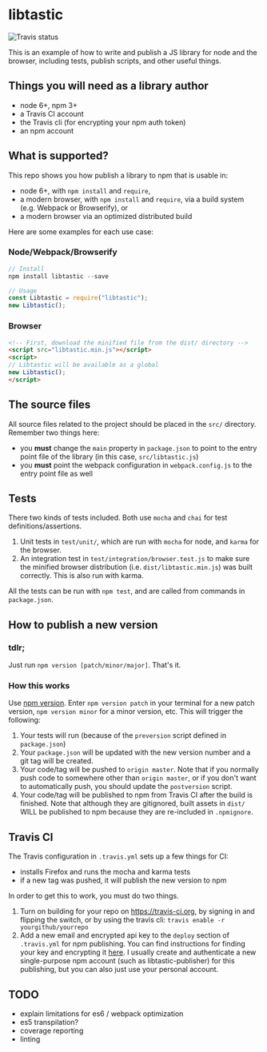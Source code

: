 # libtastic

![Travis status](https://travis-ci.org/k88hudson/libtastic.svg?branch=master)

This is an example of how to write and publish a JS library for node and the browser, including tests, publish scripts, and other useful things.

## Things you will need as a library author

- node 6+, npm 3+
- a Travis CI account
- the Travis cli (for encrypting your npm auth token)
- an npm account

## What is supported?

This repo shows you how publish a library to npm that is usable in:

- node 6+, with `npm install` and `require`,
- a modern browser, with `npm install` and `require`, via a build system (e.g. Webpack or Browserify), or
- a modern browser via an optimized distributed build

Here are some examples for each use case:

### Node/Webpack/Browserify
```js
// Install
npm install libtastic --save

// Usage
const Libtastic = require("libtastic");
new Libtastic();
```

### Browser
```html
<!-- First, download the minified file from the dist/ directory -->
<script src="libtastic.min.js"></script>
<script>
// Libtastic will be available as a global
new Libtastic();
</script>
```

## The source files

All source files related to the project should be placed in the `src/` directory. Remember two things here:

- you **must** change the `main` property in `package.json` to point to the entry point file of the library (in this case, `src/libtastic.js`)
- you **must** point the webpack configuration in `webpack.config.js` to the entry point file as well

## Tests

There two kinds of tests included. Both use `mocha` and `chai` for test definitions/assertions.

1. Unit tests in `test/unit/`, which are run with `mocha` for node, and `karma` for the browser.
2. An integration test in `test/integration/browser.test.js` to make sure the minified browser distribution (i.e. `dist/libtastic.min.js`) was built correctly. This is also run with karma.

All the tests can be run with `npm test`, and are called from commands in `package.json`.

## How to publish a new version

### tdlr;

Just run `npm version [patch/minor/major]`. That's it.

### How this works

Use [npm version](https://docs.npmjs.com/cli/version). Enter `npm version patch` in your terminal for a new patch version, `npm version minor` for a minor version, etc. This will trigger the following:

1. Your tests will run (because of the `preversion` script defined in `package.json`)
2. Your `package.json` will be updated with the new version number and a git tag will be created.
3. Your code/tag will be pushed to `origin master`.  Note that if you normally push code to somewhere other than `origin master`, or if you don't want to automatically push, you should update the `postversion` script.
4. Your code/tag will be published to npm from Travis CI after the build is finished. Note that although they are gitignored, built assets in `dist/` WILL be published to npm because they are re-included in `.npmignore`.

## Travis CI

The Travis configuration in `.travis.yml` sets up a few things for CI:

- installs Firefox and runs the mocha and karma tests
- if a new tag was pushed, it will publish the new version to npm

In order to get this to work, you must do two things.

1. Turn on building for your repo on https://travis-ci.org, by signing in and flipping the switch, or by using the travis cli: `travis enable -r yourgithub/yourrepo`
2. Add a new email and encrypted api key to the `deploy` section of `.travis.yml` for npm publishing. You can find instructions for finding your key and encrypting it [here](https://docs.travis-ci.com/user/deployment/npm/). I usually create and authenticate a new single-purpose npm account (such as libtastic-publisher) for this publishing, but you can also just use your personal account.

## TODO

- explain limitations for es6 / webpack optimization
- es5 transpilation?
- coverage reporting
- linting
